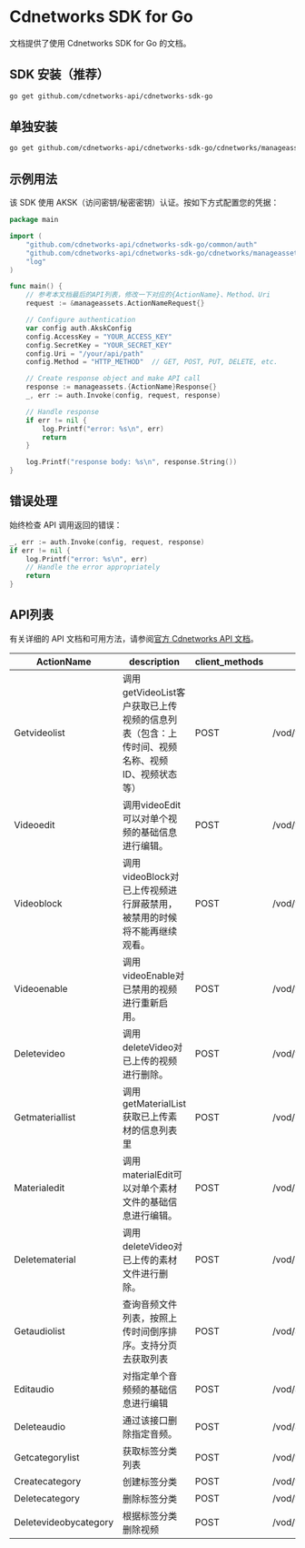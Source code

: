 # Cdnetworks SDK for Go

文档提供了使用 Cdnetworks SDK for Go 的文档。

## SDK 安装（推荐）

```bash
go get github.com/cdnetworks-api/cdnetworks-sdk-go
```

## 单独安装

```bash
go get github.com/cdnetworks-api/cdnetworks-sdk-go/cdnetworks/manageassets
```

## 示例用法

该 SDK 使用 AKSK（访问密钥/秘密密钥）认证。按如下方式配置您的凭据：

```go
package main

import (
    "github.com/cdnetworks-api/cdnetworks-sdk-go/common/auth"
    "github.com/cdnetworks-api/cdnetworks-sdk-go/cdnetworks/manageassets"
    "log"
)

func main() {
    // 参考本文档最后的API列表，修改一下对应的{ActionName}、Method、Uri
    request := &manageassets.ActionNameRequest{}

    // Configure authentication
    var config auth.AkskConfig
    config.AccessKey = "YOUR_ACCESS_KEY"
    config.SecretKey = "YOUR_SECRET_KEY"
    config.Uri = "/your/api/path"
    config.Method = "HTTP_METHOD"  // GET, POST, PUT, DELETE, etc.

    // Create response object and make API call
    response := manageassets.{ActionName}Response{}
    _, err := auth.Invoke(config, request, response)

    // Handle response
    if err != nil {
        log.Printf("error: %s\n", err)
        return
    }

    log.Printf("response body: %s\n", response.String())
}
```

## 错误处理

始终检查 API 调用返回的错误：

```go
_, err := auth.Invoke(config, request, response)
if err != nil {
    log.Printf("error: %s\n", err)
    // Handle the error appropriately
    return
}
```

## API列表
有关详细的 API 文档和可用方法，请参阅[官方 Cdnetworks API 文档](https://docs.cdnetworks.com/en/cdn/apidocs)。

| ActionName | description | client_methods | uri |
| --- | --- | --- | --- |
| Getvideolist | 调用getVideoList客户获取已上传视频的信息列表（包含：上传时间、视频名称、视频ID、视频状态等） | POST | /vod/videoManage/getVideoList |
| Videoedit | 调用videoEdit可以对单个视频的基础信息进行编辑。 | POST | /vod/videoManage/videoEdit |
| Videoblock | 调用videoBlock对已上传视频进行屏蔽禁用，被禁用的时候将不能再继续观看。 | POST | /vod/videoManage/videoBlock |
| Videoenable | 调用videoEnable对已禁用的视频进行重新启用。 | POST | /vod/videoManage/videoEnable |
| Deletevideo | 调用deleteVideo对已上传的视频进行删除。 | POST | /vod/videoManage/deleteVideo |
| Getmateriallist | 调用getMaterialList获取已上传素材的信息列表里 | POST | /vod/material/getMaterialList |
| Materialedit | 调用materialEdit可以对单个素材文件的基础信息进行编辑。 | POST | /vod/material/materialEdit |
| Deletematerial | 调用deleteVideo对已上传的素材文件进行删除。 | POST | /vod/material/deleteMaterial |
| Getaudiolist | 查询音频文件列表，按照上传时间倒序排序。支持分页去获取列表 | POST | /vod/audioManage/getAudioList |
| Editaudio | 对指定单个音频频的基础信息进行编辑 | POST | /vod/audioManage/editAudio |
| Deleteaudio | 通过该接口删除指定音频。 | POST | /vod/audioManage/deleteAudio |
| Getcategorylist | 获取标签分类列表 | POST | /vod/videoCategory/getCategoryList |
| Createcategory | 创建标签分类 | POST | /vod/videoCategory/createCategory |
| Deletecategory | 删除标签分类 | POST | /vod/videoCategory/deleteCategory |
| Deletevideobycategory | 根据标签分类删除视频 | POST | /vod/videoCategory/deleteVideoByCategory |
